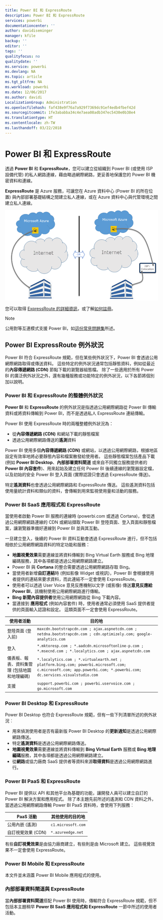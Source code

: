 ```yaml
---
title: Power BI 和 ExpressRoute
description: Power BI 和 ExpressRoute
services: powerbi
documentationcenter: ''
author: davidiseminger
manager: kfile
backup: ''
editor: ''
tags: ''
qualityfocus: no
qualitydate: ''
ms.service: powerbi
ms.devlang: NA
ms.topic: article
ms.tgt_pltfrm: NA
ms.workload: powerbi
ms.date: 12/06/2017
ms.author: davidi
LocalizationGroup: Administration
ms.openlocfilehash: faf438e9f76a7a929f7369dc91ef4edb4fbef42d
ms.sourcegitcommit: 1fe3ababba34c4e7aea08adb347ec5430e0b38e4
ms.translationtype: HT
ms.contentlocale: zh-TW
ms.lasthandoff: 03/22/2018
---
```

# <a name="power-bi-and-expressroute"></a>Power BI 和 ExpressRoute
透過 **Power BI** 和 **ExpressRoute**，您可以建立從組織到 Power BI (或使用 ISP 設備代管) 的私人網路連線，藉由略過網際網路，更妥善地保護您的 Power BI 機密資料和連線。

**ExpressRoute** 是 Azure 服務，可讓您在 Azure 資料中心 (Power BI 的所在位置) 與內部部署基礎結構之間建立私人連線，或在 Azure 資料中心與代管環境之間建立私人連線。

![](media/service-admin-power-bi-expressroute/pbi_expressroute_1.png)

您可以取得 [ExpressRoute 的詳細資訊](https://azure.microsoft.com/services/expressroute/)，或了解[如何註冊](https://azure.microsoft.com/pricing/details/expressroute/)。

> [!NOTE]
> 公用對等互連模式支援 Power BI，如[這份常見問題集](https://docs.microsoft.com/azure/expressroute/expressroute-faqs)所述。
> 
> 

## <a name="power-bi-expressroute-exceptions"></a>Power BI ExpressRoute 例外狀況
Power BI 符合 ExpressRoute 規範，但在某些例外狀況下，Power BI 會透過公用網際網路取得或傳送資料。 這些特定的例外狀況通常包括靜態資料，例如從最近的**內容傳遞網路 (CDN)** 節點下載的瀏覽器組態檔。 除了一些適用於所有 Power BI 的廣泛例外狀況之外，還有幾種服務或功能特定的例外狀況，以下各節將個別加以說明。

### <a name="overall-exceptions-to-power-bi-and-expressroute"></a>Power BI 和 ExpressRoute 的整體例外狀況
**Power BI** 和 **ExpressRoute** 的例外狀況是指透過公用網際網路從 Power BI 傳輸資料或將資料傳輸到 Power BI，而不是透過私人 ExpressRoute 連結傳輸。

Power BI 使用 ExpressRoute 時的兩種整體例外狀況為：

* 從**內容傳遞網路 (CDN)** 和網站下載的靜態檔案
* 透過公用網際網路傳送的**遙測**資料

Power BI 使用多個**內容傳遞網路 (CDN)** 或網站，以透過公用網際網路，根據地區設定有效率地將必要靜態內容和檔案散發給使用者。 這些靜態檔案包括產品下載 (例如 **Power BI Desktop**、**內部部署資料閘道** 或來自不同獨立服務提供者的 **Power BI 內容套件**)、用來起始及建立任何 Power BI 後續連線的瀏覽器設定檔，以及初始的安全 Power BI 登入頁面 (實際認證只會透過 ExpressRoute 傳送)。   

特定**遙測資料**也會透過公用網際網路和 ExpressRoute 傳送。 這些遙測資料包括使用量統計資料和類似的資料，會傳輸到用來監視使用量和活動的服務。

### <a name="power-bi-saas-application-and-expressroute"></a>Power BI SaaS 應用程式和 ExpressRoute
當使用者啟動 Power BI 服務的連線時 (powerbi.com 或透過 Cortana)，會從透過公用網際網路連線的 CDN 或網站擷取 Power BI 登陸頁面、登入頁面和靜態檔案，讓瀏覽器準備好連線到 Power BI 並與其互動。

一旦建立登入，後續的 Power BI 資料互動會透過 ExpressRoute 進行，但不包括相依於公用網際網路資料的特定功能和服務：

* **地圖視覺效果**需要連線並將資料傳輸到 Bing Virtual Earth 服務或 Bing 地理編碼服務，其中各項都是透過公用網際網路建立。
* Power BI 與 **Cortana** 的整合需要透過公用網際網路存取 Bing。
* 當使用者新增**自訂連結**時 (例如影像 Widget 或視訊)，Power BI 會根據使用者提供的連結來要求資料，而此連結不一定會使用 ExpressRoute。
* 使用者可以透過 User Voice 意見反應機制以文字 (或影像) 傳送**意見反應給 Power BI**，該機制使用公用網際網路進行傳輸。
* **Bing 新聞內容提供者**使用公用網際網路從 Bing 下載內容。
* 當連接到 **應用程式** (例如內容套件) 時，使用者通常必須使用 SaaS 提供者提供的頁面輸入認證和設定。 這類頁面不一定會使用 ExpressRoute。

| 使用者活動 | 目的地 |
| --- | --- |
| 登陸頁面 (登入前) |`maxcdn.bootstrapcdn.com ; ajax.aspnetcdn.com ; netdna.bootstrapcdn.com ; cdn.optimizely.com; google-analytics.com ` |
| 登入 |`*.mktoresp.com ; *.aadcdn.microsoftonline-p.com ; *.msecnd.com ; *.localytics.com ; ajax.aspnetcdn.com` |
| 儀表板、報表、資料集管理 (包括地圖和地理編碼) |`*.localytics.com ; *.virtualearth.net ; platform.bing.com; powerbi.microsoft.com; c.microsoft.com; app.powerbi.com; *.powerbi.com; dc.services.visualstudio.com ` |
| 支援 |`support.powerbi.com ; powerbi.uservoice.com ; go.microsoft.com ` |

### <a name="power-bi-desktop-and-expressroute"></a>Power BI Desktop 和 ExpressRoute
Power BI Desktop 也符合 ExpressRoute 規範，但有一些下列清單所述的例外狀況︰

* 用來偵測使用者是否有最新版 Power BI Desktop 的**更新通知**是透過公用網際網路傳送。
* 特定**遙測資料**是透過公用網際網路傳送。
* **地圖視覺效果**需要連線並將資料傳輸到 **Bing Virtual Earth** 服務或 **Bing 地理編碼**服務，其中各項都是透過公用網際網路建立。
* 從**網路**或協力廠商 SaaS 提供者等資料來源**取得資料**是透過公用網際網路進行。

### <a name="power-bi-paas-and-expressroute"></a>Power BI PaaS 和 ExpressRoute
Power BI 提供以 API 和其他平台為基礎的功能，讓開發人員可以建立自訂的 Power BI 解決方案和應用程式。 除了本主題先前所述的遙測和 CDN 資料之外，當透過公用網際網路傳輸 Power BI PaaS 資料時，會使用下列服務︰

| PaaS 活動 | 其他使用的目的地 |
| --- | --- |
| 公用內嵌 (遙測) |`c1.microsoft.com` |
| 自訂視覺效果 (CDN) |`*.azureedge.net` |

有些**自訂視覺效果**是由協力廠商建立，有些則是由 Microsoft 建立。 這些視覺效果不一定會使用 ExpressRoute。

### <a name="power-bi-mobile-and-expressroute"></a>Power BI Mobile 和 ExpressRoute
本文件並未涵蓋 Power BI Mobile 應用程式的使用。  

### <a name="on-premises-data-gateway-and-expressroute"></a>內部部署資料閘道與 ExpressRoute
當**內部部署資料閘道**搭配 Power BI 使用時，傳輸符合 ExpressRoute 規範，但不包括本主題稍早 **Power BI SaaS 應用程式和 ExpressRoute** 一節中所述的使用者活動。  

